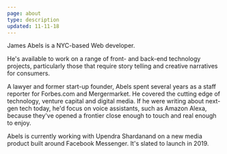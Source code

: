 ```yaml
---
page: about
type: description
updated: 11-11-18
---
```


James Abels is a NYC-based Web developer.

He's available to work on a range of front- and back-end technology projects, particularly those that require story telling and creative narratives for consumers.

A lawyer and former start-up founder, Abels spent several years as a staff reporter for Forbes.com and Mergermarket. He covered the cutting edge of technology, venture capital and digital media. If he were writing about next-gen tech today, he'd focus on voice assistants, such as Amazon Alexa, because they've opened a frontier close enough to touch and real enough to enjoy.

Abels is currently working with Upendra Shardanand on a new media product built around Facebook Messenger. It's slated to launch in 2019.
